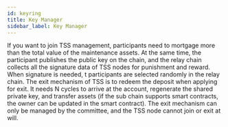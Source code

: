```yaml
---
id: keyring
title: Key Manager
sidebar_label: Key Manager
---
```


If you want to join TSS management, participants need to mortgage more than the total value of the maintenance assets. At the same time, the participant publishes the public key on the chain, and the relay chain collects all the signature data of TSS nodes for punishment and reward. When signature is needed, t participants are selected randomly in the relay chain. The exit mechanism of TSS is to redeem the deposit when applying for exit. It needs N cycles to arrive at the account, regenerate the shared private key, and transfer assets (if the sub chain supports smart contracts, the owner can be updated in the smart contract). The exit mechanism can only be managed by the committee, and the TSS node cannot join or exit at will.